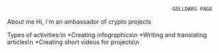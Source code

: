                                                           GOLLDARS PAGE
About me
Hi, i'm an ambassador of crypto projects

Types of activities:\n
*Creating infographics\n
*Writing and translating articles\n
*Creating short videos for projects\n
